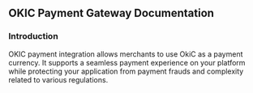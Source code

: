 ## OKIC Payment Gateway Documentation

### Introduction
OKIC payment integration allows merchants to use OkiC as a payment currency. It supports a seamless payment experience on your platform
while protecting your application from payment frauds and complexity related to various regulations.